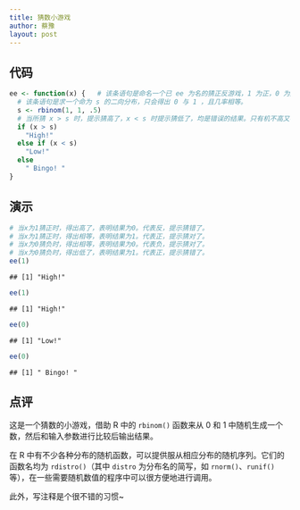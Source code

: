 ```yaml
---
title: 猜数小游戏
author: 蔡豫
layout: post
---
```


## 代码

```r
ee <- function(x) {   # 该条语句是命名一个已 ee 为名的猜正反游戏，1 为正，0 为反。
  # 该条语句是求一个命为 s 的二向分布，只会得出 0 与 1 ，且几率相等。
  s <- rbinom(1, 1, .5)
  # 当所猜 x > s 时，提示猜高了，x < s 时提示猜低了，均是错误的结果。只有机不高又不低的相等才代表猜对了，并以 Bingo! 来提示。
  if (x > s)
    "High!"
  else if (x < s)
    "Low!"
  else
    " Bingo! " 
}
```

## 演示

```r
# 当x为1猜正时，得出高了，表明结果为0。代表反，提示猜错了。
# 当x为1猜正时，得出相等，表明结果为1。代表正，提示猜对了。
# 当x为0猜负时，得出相等，表明结果为0。代表负，提示猜对了。
# 当x为0猜负时，得出低了，表明结果为1。代表正，提示猜错了。
ee(1)
```

```
## [1] "High!"
```

```r
ee(1) 
```

```
## [1] "High!"
```

```r
ee(0)
```

```
## [1] "Low!"
```

```r
ee(0)
```

```
## [1] " Bingo! "
```

## 点评
这是一个猜数的小游戏，借助 R 中的 `rbinom()` 函数来从 0 和 1 中随机生成一个数，然后和输入参数进行比较后输出结果。

在 R 中有不少各种分布的随机函数，可以提供服从相应分布的随机序列。它们的函数名均为 `rdistro()`（其中 `distro` 为分布名的简写，如 `rnorm()`、`runif()` 等），在一些需要随机数值的程序中可以很方便地进行调用。

此外，写注释是个很不错的习惯~
